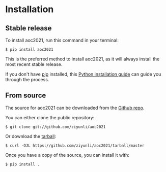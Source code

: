# Installation

## Stable release

To install aoc2021, run this command in your
terminal:

``` console
$ pip install aoc2021
```

This is the preferred method to install aoc2021, as it will always install the most recent stable release.

If you don't have [pip][] installed, this [Python installation guide][]
can guide you through the process.

## From source

The source for aoc2021 can be downloaded from
the [Github repo][].

You can either clone the public repository:

``` console
$ git clone git://github.com/ziyunli/aoc2021
```

Or download the [tarball][]:

``` console
$ curl -OJL https://github.com/ziyunli/aoc2021/tarball/master
```

Once you have a copy of the source, you can install it with:

``` console
$ pip install .
```

  [pip]: https://pip.pypa.io
  [Python installation guide]: http://docs.python-guide.org/en/latest/starting/installation/
  [Github repo]: https://github.com/%7B%7B%20cookiecutter.github_username%20%7D%7D/%7B%7B%20cookiecutter.project_slug%20%7D%7D
  [tarball]: https://github.com/%7B%7B%20cookiecutter.github_username%20%7D%7D/%7B%7B%20cookiecutter.project_slug%20%7D%7D/tarball/master
